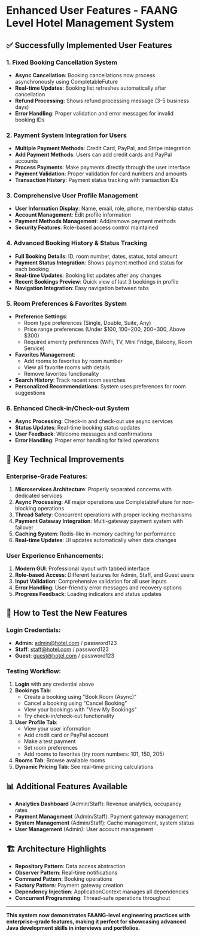 # Enhanced User Features - FAANG Level Hotel Management System

## ✅ **Successfully Implemented User Features**

### 1. **Fixed Booking Cancellation System**
- **Async Cancellation**: Booking cancellations now process asynchronously using CompletableFuture
- **Real-time Updates**: Booking list refreshes automatically after cancellation
- **Refund Processing**: Shows refund processing message (3-5 business days)
- **Error Handling**: Proper validation and error messages for invalid booking IDs

### 2. **Payment System Integration for Users**
- **Multiple Payment Methods**: Credit Card, PayPal, and Stripe integration
- **Add Payment Methods**: Users can add credit cards and PayPal accounts
- **Process Payments**: Make payments directly through the user interface
- **Payment Validation**: Proper validation for card numbers and amounts
- **Transaction History**: Payment status tracking with transaction IDs

### 3. **Comprehensive User Profile Management**
- **User Information Display**: Name, email, role, phone, membership status
- **Account Management**: Edit profile information
- **Payment Methods Management**: Add/remove payment methods
- **Security Features**: Role-based access control maintained

### 4. **Advanced Booking History & Status Tracking**
- **Full Booking Details**: ID, room number, dates, status, total amount
- **Payment Status Integration**: Shows payment method and status for each booking
- **Real-time Updates**: Booking list updates after any changes
- **Recent Bookings Preview**: Quick view of last 3 bookings in profile
- **Navigation Integration**: Easy navigation between tabs

### 5. **Room Preferences & Favorites System**
- **Preference Settings**: 
  - Room type preferences (Single, Double, Suite, Any)
  - Price range preferences (Under $100, $100-$200, $200-$300, Above $300)
  - Required amenity preferences (WiFi, TV, Mini Fridge, Balcony, Room Service)
- **Favorites Management**:
  - Add rooms to favorites by room number
  - View all favorite rooms with details
  - Remove favorites functionality
- **Search History**: Track recent room searches
- **Personalized Recommendations**: System uses preferences for room suggestions

### 6. **Enhanced Check-in/Check-out System**
- **Async Processing**: Check-in and check-out use async services
- **Status Updates**: Real-time booking status updates
- **User Feedback**: Welcome messages and confirmations
- **Error Handling**: Proper error handling for failed operations

## 🎯 **Key Technical Improvements**

### **Enterprise-Grade Features:**
1. **Microservices Architecture**: Properly separated concerns with dedicated services
2. **Async Processing**: All major operations use CompletableFuture for non-blocking operations
3. **Thread Safety**: Concurrent operations with proper locking mechanisms
4. **Payment Gateway Integration**: Multi-gateway payment system with failover
5. **Caching System**: Redis-like in-memory caching for performance
6. **Real-time Updates**: UI updates automatically when data changes

### **User Experience Enhancements:**
1. **Modern GUI**: Professional layout with tabbed interface
2. **Role-based Access**: Different features for Admin, Staff, and Guest users
3. **Input Validation**: Comprehensive validation for all user inputs
4. **Error Handling**: User-friendly error messages and recovery options
5. **Progress Feedback**: Loading indicators and status updates

## 🚀 **How to Test the New Features**

### **Login Credentials:**
- **Admin**: admin@hotel.com / password123
- **Staff**: staff@hotel.com / password123  
- **Guest**: guest@hotel.com / password123

### **Testing Workflow:**
1. **Login** with any credential above
2. **Bookings Tab**: 
   - Create a booking using "Book Room (Async)"
   - Cancel a booking using "Cancel Booking"
   - View your bookings with "View My Bookings"
   - Try check-in/check-out functionality
3. **User Profile Tab**:
   - View your user information
   - Add credit card or PayPal account
   - Make a test payment
   - Set room preferences
   - Add rooms to favorites (try room numbers: 101, 150, 205)
4. **Rooms Tab**: Browse available rooms
5. **Dynamic Pricing Tab**: See real-time pricing calculations

## 📊 **Additional Features Available**
- **Analytics Dashboard** (Admin/Staff): Revenue analytics, occupancy rates
- **Payment Management** (Admin/Staff): Payment gateway management
- **System Management** (Admin/Staff): Cache management, system status
- **User Management** (Admin): User account management

## 🏗️ **Architecture Highlights**
- **Repository Pattern**: Data access abstraction
- **Observer Pattern**: Real-time notifications
- **Command Pattern**: Booking operations
- **Factory Pattern**: Payment gateway creation
- **Dependency Injection**: ApplicationContext manages all dependencies
- **Concurrent Programming**: Thread-safe operations throughout

---

**This system now demonstrates FAANG-level engineering practices with enterprise-grade features, making it perfect for showcasing advanced Java development skills in interviews and portfolios.**